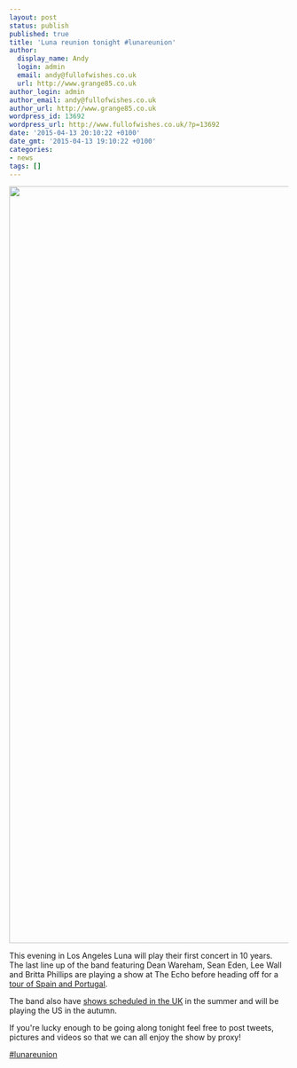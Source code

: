 ```yaml
---
layout: post
status: publish
published: true
title: 'Luna reunion tonight #lunareunion'
author:
  display_name: Andy
  login: admin
  email: andy@fullofwishes.co.uk
  url: http://www.grange85.co.uk
author_login: admin
author_email: andy@fullofwishes.co.uk
author_url: http://www.grange85.co.uk
wordpress_id: 13692
wordpress_url: http://www.fullofwishes.co.uk/?p=13692
date: '2015-04-13 20:10:22 +0100'
date_gmt: '2015-04-13 19:10:22 +0100'
categories:
- news
tags: []
---
```

<p><img src="http://media.fullofwishes.co.uk/02-luna/pictures/luna-promo-2015-a.jpg" width="2048" height="1364" class="aligncenter"><br></p>
<p>This evening in Los Angeles Luna will play their first concert in 10 years. The last line up of the band featuring Dean Wareham, Sean Eden, Lee Wall and Britta Phillips are playing a show at The Echo before heading off for a <a href="/database/damon-and-naomi-shows-2015-luna-shows/">tour of Spain and Portugal</a>.</p>
<p>The band also have <a href="/2015/03/luna-announce-uk-dates-for-the-summer/">shows scheduled in the UK</a> in the summer and will be playing the US in the autumn.</p>
<p>If you're lucky enough to be going along tonight feel free to post tweets, pictures and videos so that we can all enjoy the show by proxy!&nbsp;</p>
<p><a href="https://mobile.twitter.com/search?q=%23lunareunion">#lunareunion</a></p>
